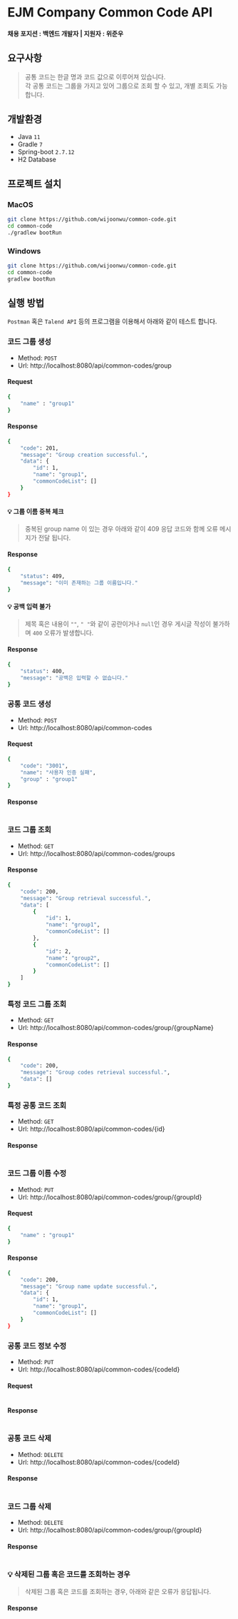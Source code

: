# EJM Company Common Code API
#### 채용 포지션 : 백엔드 개발자 | 지원자 : 위준우

## 요구사항
> 공통 코드는 한글 명과 코드 값으로 이루어져 있습니다.<br>
> 각 공통 코드는 그룹을 가지고 있어 그룹으로 조회 할 수 있고, 개별 조회도 가능합니다.


## 개발환경
- Java `11`
- Gradle `7`
- Spring-boot `2.7.12`
- H2 Database

## 프로젝트 설치

### MacOS

```bash
git clone https://github.com/wijoonwu/common-code.git
cd common-code
./gradlew bootRun
```

### Windows

```bash
git clone https://github.com/wijoonwu/common-code.git
cd common-code
gradlew bootRun
```

## 실행 방법

`Postman` 혹은 `Talend API` 등의 프로그램을 이용해서 아래와 같이 테스트 합니다.

### 코드 그룹 생성

- Method: `POST`
- Url: http://localhost:8080/api/common-codes/group

#### Request

```bash
{
    "name" : "group1"
}
```

#### Response

```bash
{
    "code": 201,
    "message": "Group creation successful.",
    "data": {
        "id": 1,
        "name": "group1",
        "commonCodeList": []
    }
}
```

#### 💡 그룹 이름 중복 체크

> 중복된 group name 이 있는 경우 아래와 같이 409 응답 코드와 함께 오류 메시지가 전달 됩니다.

#### Response

```bash
{
    "status": 409,
    "message": "이미 존재하는 그룹 이름입니다."
}
```

#### 💡 공백 입력 불가

> 제목 혹은 내용이 `""`, `" "`와 같이 공란이거나 `null`인 경우 게시글 작성이 불가하며 `400` 오류가 발생합니다.

#### Response

```bash
{
    "status": 400,
    "message": "공백은 입력할 수 없습니다."
}
```

### 공통 코드 생성

- Method: `POST`
- Url: http://localhost:8080/api/common-codes

#### Request

```bash
{
    "code": "3001",
    "name": "사용자 인증 실패",
    "group" : "group1"
}
```

#### Response

```bash

```

### 코드 그룹 조회

- Method: `GET`
- Url: http://localhost:8080/api/common-codes/groups

#### Response

```bash
{
    "code": 200,
    "message": "Group retrieval successful.",
    "data": [
        {
            "id": 1,
            "name": "group1",
            "commonCodeList": []
        },
        {
            "id": 2,
            "name": "group2",
            "commonCodeList": []
        }
    ]
}
```

### 특정 코드 그룹 조회

- Method: `GET`
- Url: http://localhost:8080/api/common-codes/group/{groupName}

#### Response

```bash
{
    "code": 200,
    "message": "Group codes retrieval successful.",
    "data": []
}
```

### 특정 공통 코드 조회

- Method: `GET`
- Url: http://localhost:8080/api/common-codes/{id}

#### Response

```bash

```

### 코드 그룹 이름 수정
- Method: `PUT`
- Url: http://localhost:8080/api/common-codes/group/{groupId}

#### Request

```bash
{
    "name" : "group1"
}
```

#### Response

```bash
{
    "code": 200,
    "message": "Group name update successful.",
    "data": {
        "id": 1,
        "name": "group1",
        "commonCodeList": []
    }
}
```

### 공통 코드 정보 수정

- Method: `PUT`
- Url: http://localhost:8080/api/common-codes/{codeId}


#### Request

```bash

```
#### Response

```bash

```

### 공통 코드 삭제

- Method: `DELETE`
- Url: http://localhost:8080/api/common-codes/{codeId}

#### Response

```bash

```

### 코드 그룹 삭제

- Method: `DELETE`
- Url: http://localhost:8080/api/common-codes/group/{groupId}

#### Response

```bash

```


### 💡 삭제된 그룹 혹은 코드를 조회하는 경우

> 삭제된 그룹 혹은 코드를 조회하는 경우, 아래와 같은 오류가 응답됩니다.

#### Response

```bash

```

